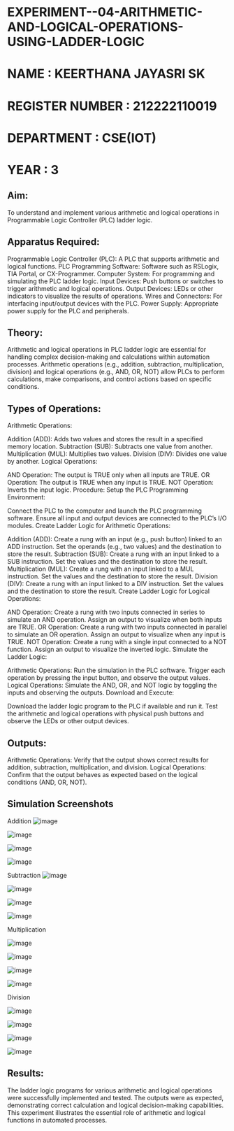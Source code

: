 # EXPERIMENT--04-ARITHMETIC-AND-LOGICAL-OPERATIONS-USING-LADDER-LOGIC
#  NAME : KEERTHANA JAYASRI SK
# REGISTER NUMBER : 212222110019
# DEPARTMENT : CSE(IOT)
# YEAR : 3
## Aim:
To understand and implement various arithmetic and logical operations in Programmable Logic Controller (PLC) ladder logic.

## Apparatus Required:
Programmable Logic Controller (PLC): A PLC that supports arithmetic and logical functions.
PLC Programming Software: Software such as RSLogix, TIA Portal, or CX-Programmer.
Computer System: For programming and simulating the PLC ladder logic.
Input Devices: Push buttons or switches to trigger arithmetic and logical operations.
Output Devices: LEDs or other indicators to visualize the results of operations.
Wires and Connectors: For interfacing input/output devices with the PLC.
Power Supply: Appropriate power supply for the PLC and peripherals.
## Theory:
Arithmetic and logical operations in PLC ladder logic are essential for handling complex decision-making and calculations within automation processes. Arithmetic operations (e.g., addition, subtraction, multiplication, division) and logical operations (e.g., AND, OR, NOT) allow PLCs to perform calculations, make comparisons, and control actions based on specific conditions.

## Types of Operations:
Arithmetic Operations:

Addition (ADD): Adds two values and stores the result in a specified memory location.
Subtraction (SUB): Subtracts one value from another.
Multiplication (MUL): Multiplies two values.
Division (DIV): Divides one value by another.
Logical Operations:

AND Operation: The output is TRUE only when all inputs are TRUE.
OR Operation: The output is TRUE when any input is TRUE.
NOT Operation: Inverts the input logic.
Procedure:
Setup the PLC Programming Environment:

Connect the PLC to the computer and launch the PLC programming software.
Ensure all input and output devices are connected to the PLC’s I/O modules.
Create Ladder Logic for Arithmetic Operations:

Addition (ADD):
Create a rung with an input (e.g., push button) linked to an ADD instruction.
Set the operands (e.g., two values) and the destination to store the result.
Subtraction (SUB):
Create a rung with an input linked to a SUB instruction.
Set the values and the destination to store the result.
Multiplication (MUL):
Create a rung with an input linked to a MUL instruction.
Set the values and the destination to store the result.
Division (DIV):
Create a rung with an input linked to a DIV instruction.
Set the values and the destination to store the result.
Create Ladder Logic for Logical Operations:

AND Operation:
Create a rung with two inputs connected in series to simulate an AND operation.
Assign an output to visualize when both inputs are TRUE.
OR Operation:
Create a rung with two inputs connected in parallel to simulate an OR operation.
Assign an output to visualize when any input is TRUE.
NOT Operation:
Create a rung with a single input connected to a NOT function.
Assign an output to visualize the inverted logic.
Simulate the Ladder Logic:

Arithmetic Operations:
Run the simulation in the PLC software. Trigger each operation by pressing the input button, and observe the output values.
Logical Operations:
Simulate the AND, OR, and NOT logic by toggling the inputs and observing the outputs.
Download and Execute:

Download the ladder logic program to the PLC if available and run it.
Test the arithmetic and logical operations with physical push buttons and observe the LEDs or other output devices.


## Outputs:
Arithmetic Operations: Verify that the output shows correct results for addition, subtraction, multiplication, and division.
Logical Operations: Confirm that the output behaves as expected based on the logical conditions (AND, OR, NOT).
##  Simulation Screenshots
Addition
![image](https://github.com/user-attachments/assets/391eaa1c-a848-4452-ac63-11702e1bb4ef)

![image](https://github.com/user-attachments/assets/f6e02952-f721-4798-851f-44f8bd59ae54)

![image](https://github.com/user-attachments/assets/b9ba6c07-a516-49b7-a163-4e4e865a1822)

![image](https://github.com/user-attachments/assets/53ee48b4-cfb4-4c1d-aeb1-80dc95c97b63)

Subtraction
![image](https://github.com/user-attachments/assets/81384209-473c-44db-b6a2-1fb8b2ec8f97)

![image](https://github.com/user-attachments/assets/452cadad-0775-4c2f-9cb1-6f863f6ae2da)

![image](https://github.com/user-attachments/assets/1813fe6b-8910-4fea-a4d9-3f5b711865d6)

![image](https://github.com/user-attachments/assets/89bffed5-db27-4e71-9edc-d71fc0ebdc2b)

Multiplication

![image](https://github.com/user-attachments/assets/41150e66-8b15-489e-a608-36ed82e7aa70)

![image](https://github.com/user-attachments/assets/57eabb16-8924-4086-a667-c253845e17c2)

![image](https://github.com/user-attachments/assets/d9232019-c19a-44d9-90d6-3d7b1f06885a)

![image](https://github.com/user-attachments/assets/08063718-f2ba-4a3b-b287-a1fa9ff1814a)

Division 

![image](https://github.com/user-attachments/assets/9e4b00ab-bdcd-4de3-b6f9-fbb7751b51ef)

![image](https://github.com/user-attachments/assets/a5caa770-f98c-41a8-83f5-231b299560d7)

![image](https://github.com/user-attachments/assets/3cd9d0c4-a418-405c-811d-6472801584ce)

![image](https://github.com/user-attachments/assets/89c482c8-b86a-40b9-b7f3-a51f794285b7)

## Results:
The ladder logic programs for various arithmetic and logical operations were successfully implemented and tested. The outputs were as expected, demonstrating correct calculation and logical decision-making capabilities. This experiment illustrates the essential role of arithmetic and logical functions in automated processes.
